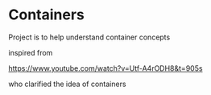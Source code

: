 # Containers

Project is to help understand container concepts

inspired from

https://www.youtube.com/watch?v=Utf-A4rODH8&t=905s

who clarified the idea of containers
